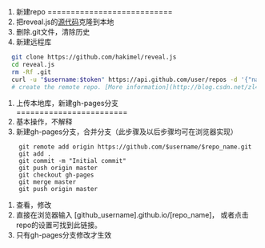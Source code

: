 1. 新建repo
===========================
  1. 把reveal.js的[源代码](https://github.com/hakimel/reveal.js)克隆到本地  
  1. 删除.git文件，清除历史  
  2. 新建远程库  
``` bash
  git clone https://github.com/hakimel/reveal.js  
  cd reveal.js
  rm -Rf .git 
  curl -u "$username:$token" https://api.github.com/user/repos -d '{"name":"'$repo_name'"}' 
  # create the remote repo. [More information](http://blog.csdn.net/zl4546474849l/article/details/37497085) of creating remote repo purely by codes. 
```



1. 上传本地库，新建gh-pages分支  
========================
  1. 基本操作，不解释  
  2. 新建gh-pages分支，合并分支（此步骤及以后步骤均可在浏览器实现）
```
    git remote add origin https://github.com/$username/$repo_name.git
    git add .
    git commit -m "Initial commit"
    git push origin master
    git checkout gh-pages
    git merge master
    git push origin master
```



1. 查看，修改
  1. 直接在浏览器输入 [github_username].github.io/[repo_name]， 或者点击repo的设置可找到此链接。
  1. 只有gh-pages分支修改才生效

